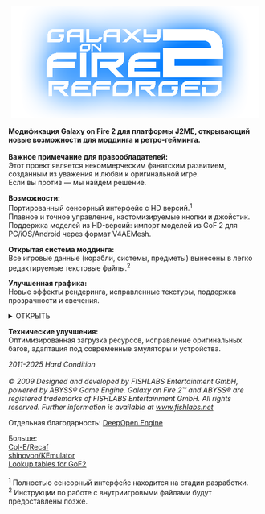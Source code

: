 <p align="center">
  <img src="github/logo.png"/>
</p>

<b>Модификация Galaxy on Fire 2 для платформы J2ME, открывающий новые возможности для моддинга и ретро-гейминга.</b>
<br><br><b>Важное примечание для правообладателей:</b>
<br>Этот проект является некоммерческим фанатским развитием, созданным из уважения и любви к оригинальной игре.
<br>Если вы против — мы найдем решение.

<b>Возможности:</b>
<br>Портированный сенсорный интерфейс с HD версий.<sup>1</sup>
<br>Плавное и точное управление, кастомизируемые кнопки и джойстик.
<br>Поддержка моделей из HD-версий: импорт моделей из GoF 2 для PC/iOS/Android через формат V4AEMesh.

<b>Открытая система моддинга:</b>
<br>Все игровые данные (корабли, системы, предметы) вынесены в легко редактируемые текстовые файлы.<sup>2</sup>

<b>Улучшенная графика:</b>
<br>Новые эффекты рендеринга, исправленные текстуры, поддержка прозрачности и свечения.
<p align="center">
<details>
<summary>ОТКРЫТЬ</summary>

___

  <img src="github/screen1.png"/>
  <img src="github/screen2.png"/>
  <img src="github/screen3.png"/>

___
  </details>
</p>

<b>Технические улучшения:</b>
<br>Оптимизированная загрузка ресурсов, исправление оригинальных багов, адаптация под современные эмуляторы и устройства.

<i>2011-2025 Hard Condition</i>
<br><br><i>© 2009 Designed and developed by FISHLABS Entertainment GmbH, powered by ABYSS® Game
Engine. Galaxy on Fire 2™ and ABYSS® are registered trademarks of FISHLABS
Entertainment GmbH. All rights reserved. Further information is available at www.fishlabs.net</i>

Отдельная благодарность:
[DeepOpen Engine](https://github.com/BaalNetbek/DeepOpen)

Больше:\
 [Col-E/Recaf](https://github.com/Col-E/Recaf)\
 [shinovon/KEmulator](https://github.com/shinovon/KEmulator)\
 [Lookup tables for GoF2](https://docs.google.com/spreadsheets/u/1/d/e/2PACX-1vRjJFtnrG9-7vdqHtHtPCu0Tg7C-1A89lxo434_7fgEguS9I6O1u3wcRmoWnHEhgUP2Mbd9EMIzAPJA/pubhtml#)
 <br><br><sup>1</sup> Полностью сенсорный интерфейс находится на стадии разработки.
 <br><sup>2</sup> Инструкции по работе с внутриигровыми файлами будут предоставлены позже.
